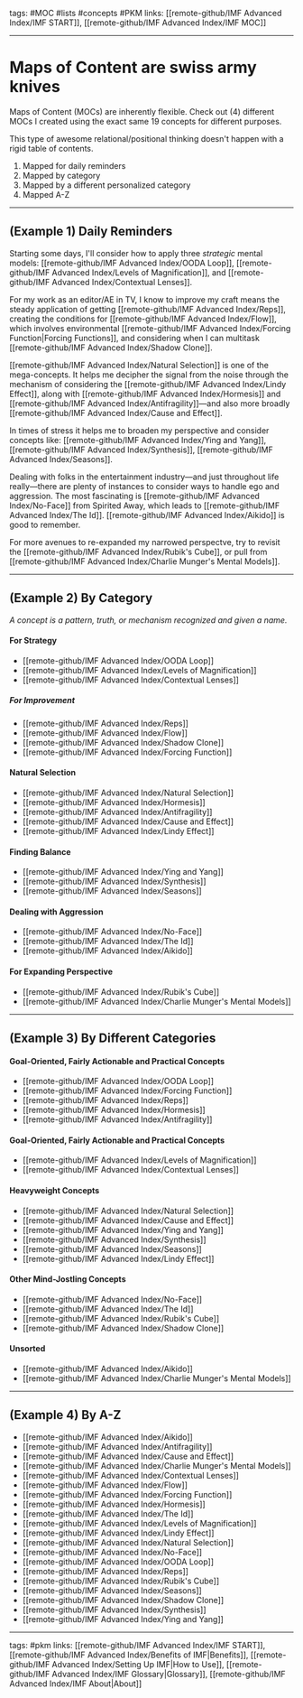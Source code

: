 tags: #MOC #lists #concepts #PKM
links: [[remote-github/IMF Advanced Index/IMF START]], [[remote-github/IMF Advanced Index/IMF MOC]]

---
# Maps of Content are swiss army knives
Maps of Content (MOCs) are inherently flexible. Check out (4) different MOCs I created using the exact same 19 concepts for different purposes.

This type of awesome relational/positional thinking doesn't happen with a rigid table of contents. 

1. Mapped for daily reminders
2. Mapped by category
3. Mapped by a different personalized category
4. Mapped A-Z

---
## (Example 1) Daily Reminders
Starting some days, I'll consider how to apply three *strategic* mental models: [[remote-github/IMF Advanced Index/OODA Loop]], [[remote-github/IMF Advanced Index/Levels of Magnification]], and [[remote-github/IMF Advanced Index/Contextual Lenses]].

For my work as an editor/AE in TV, I know to improve my craft means the steady application of getting [[remote-github/IMF Advanced Index/Reps]], creating the conditions for [[remote-github/IMF Advanced Index/Flow]], which involves environmental  [[remote-github/IMF Advanced Index/Forcing Function|Forcing Functions]], and considering when I can multitask [[remote-github/IMF Advanced Index/Shadow Clone]]. 


[[remote-github/IMF Advanced Index/Natural Selection]] is one of the mega-concepts. It helps me decipher the signal from the noise through the mechanism of considering the [[remote-github/IMF Advanced Index/Lindy Effect]], along with [[remote-github/IMF Advanced Index/Hormesis]] and [[remote-github/IMF Advanced Index/Antifragility]]—and also more broadly [[remote-github/IMF Advanced Index/Cause and Effect]].

In times of stress it helps me to broaden my perspective and consider concepts like: [[remote-github/IMF Advanced Index/Ying and Yang]], [[remote-github/IMF Advanced Index/Synthesis]], [[remote-github/IMF Advanced Index/Seasons]].

Dealing with folks in the entertainment industry—and just throughout life really—there are plenty of instances to consider ways to handle ego and aggression. The most fascinating is [[remote-github/IMF Advanced Index/No-Face]] from Spirited Away, which leads to [[remote-github/IMF Advanced Index/The Id]]. [[remote-github/IMF Advanced Index/Aikido]] is good to remember.

For more avenues to re-expanded my narrowed perspectve, try to revisit the [[remote-github/IMF Advanced Index/Rubik's Cube]], or pull from [[remote-github/IMF Advanced Index/Charlie Munger's Mental Models]].


---
## (Example 2) By Category 
*A concept is a pattern, truth, or mechanism recognized and given a name.*

#### For Strategy
- [[remote-github/IMF Advanced Index/OODA Loop]]
- [[remote-github/IMF Advanced Index/Levels of Magnification]]  
- [[remote-github/IMF Advanced Index/Contextual Lenses]]

##### For Improvement
- [[remote-github/IMF Advanced Index/Reps]] 
- [[remote-github/IMF Advanced Index/Flow]]
- [[remote-github/IMF Advanced Index/Shadow Clone]]
- [[remote-github/IMF Advanced Index/Forcing Function]] 

#### Natural Selection
- [[remote-github/IMF Advanced Index/Natural Selection]]
- [[remote-github/IMF Advanced Index/Hormesis]]
- [[remote-github/IMF Advanced Index/Antifragility]]
- [[remote-github/IMF Advanced Index/Cause and Effect]]
- [[remote-github/IMF Advanced Index/Lindy Effect]] 

#### Finding Balance
- [[remote-github/IMF Advanced Index/Ying and Yang]]
- [[remote-github/IMF Advanced Index/Synthesis]]
- [[remote-github/IMF Advanced Index/Seasons]]

#### Dealing with Aggression
- [[remote-github/IMF Advanced Index/No-Face]]
- [[remote-github/IMF Advanced Index/The Id]]
- [[remote-github/IMF Advanced Index/Aikido]] 

#### For Expanding Perspective
- [[remote-github/IMF Advanced Index/Rubik's Cube]]
- [[remote-github/IMF Advanced Index/Charlie Munger's Mental Models]]

---
## (Example 3) By Different Categories 

#### Goal-Oriented, Fairly Actionable and Practical Concepts
- [[remote-github/IMF Advanced Index/OODA Loop]]
- [[remote-github/IMF Advanced Index/Forcing Function]] 
- [[remote-github/IMF Advanced Index/Reps]] 
- [[remote-github/IMF Advanced Index/Hormesis]]
- [[remote-github/IMF Advanced Index/Antifragility]]

#### Goal-Oriented, Fairly Actionable and Practical Concepts
- [[remote-github/IMF Advanced Index/Levels of Magnification]]  
- [[remote-github/IMF Advanced Index/Contextual Lenses]]

#### Heavyweight Concepts
- [[remote-github/IMF Advanced Index/Natural Selection]]
- [[remote-github/IMF Advanced Index/Cause and Effect]]
- [[remote-github/IMF Advanced Index/Ying and Yang]]
- [[remote-github/IMF Advanced Index/Synthesis]]
- [[remote-github/IMF Advanced Index/Seasons]]
- [[remote-github/IMF Advanced Index/Lindy Effect]] 

#### Other Mind-Jostling Concepts
- [[remote-github/IMF Advanced Index/No-Face]]
- [[remote-github/IMF Advanced Index/The Id]]
- [[remote-github/IMF Advanced Index/Rubik's Cube]]
- [[remote-github/IMF Advanced Index/Shadow Clone]]

#### Unsorted
- [[remote-github/IMF Advanced Index/Aikido]] 
- [[remote-github/IMF Advanced Index/Charlie Munger's Mental Models]]

---
## (Example 4) By A-Z
- [[remote-github/IMF Advanced Index/Aikido]] 
- [[remote-github/IMF Advanced Index/Antifragility]]
- [[remote-github/IMF Advanced Index/Cause and Effect]]
- [[remote-github/IMF Advanced Index/Charlie Munger's Mental Models]]
- [[remote-github/IMF Advanced Index/Contextual Lenses]]
- [[remote-github/IMF Advanced Index/Flow]]
- [[remote-github/IMF Advanced Index/Forcing Function]] 
- [[remote-github/IMF Advanced Index/Hormesis]]
- [[remote-github/IMF Advanced Index/The Id]]
- [[remote-github/IMF Advanced Index/Levels of Magnification]]  
- [[remote-github/IMF Advanced Index/Lindy Effect]] 
- [[remote-github/IMF Advanced Index/Natural Selection]]
- [[remote-github/IMF Advanced Index/No-Face]]
- [[remote-github/IMF Advanced Index/OODA Loop]]
- [[remote-github/IMF Advanced Index/Reps]] 
- [[remote-github/IMF Advanced Index/Rubik's Cube]]
- [[remote-github/IMF Advanced Index/Seasons]]
- [[remote-github/IMF Advanced Index/Shadow Clone]]
- [[remote-github/IMF Advanced Index/Synthesis]]
- [[remote-github/IMF Advanced Index/Ying and Yang]]


---
tags: #pkm 
links: [[remote-github/IMF Advanced Index/IMF START]], [[remote-github/IMF Advanced Index/Benefits of IMF|Benefits]], [[remote-github/IMF Advanced Index/Setting Up IMF|How to Use]], [[remote-github/IMF Advanced Index/IMF Glossary|Glossary]], [[remote-github/IMF Advanced Index/IMF About|About]]

